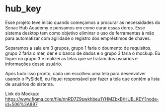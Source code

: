 # hub_key

Esse projeto teve início quando começamos a procurar as necessidades do Senac Hub Academy e pensamos em como curar essas dores. Esse sistema desktop tem como objetivo eliminar o uso de ferramentas à mão para automatizar com agilidade o registro dos empréstimos de chaves.

Separamos a sala em 3 grupos, grupo 1 faria o doumento de requisitos, grupo 2 faria o mer, der e o banco de dados e o grupo 3 faria o mockup.
Eu fiquei no grupo 3 e realizei as telas que se tratam dos usuários e informações desse usuário.

Após tudo isso pronto, cada um escolheu uma tela para desenvolver usando o PySide6, eu fiquei responsável por fazer a tela que contém a lista de usuários do sistema.

Link do Mockup: https://www.figma.com/file/nnRD7Z9swkhbeu1YHMZbxB/HUB_KEY?node-id=506%3A887
